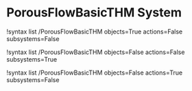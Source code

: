 <!-- MOOSE Documentation Stub: Remove this when content is added. -->

# PorousFlowBasicTHM System

!syntax list /PorousFlowBasicTHM objects=True actions=False subsystems=False

!syntax list /PorousFlowBasicTHM objects=False actions=False subsystems=True

!syntax list /PorousFlowBasicTHM objects=False actions=True subsystems=False

